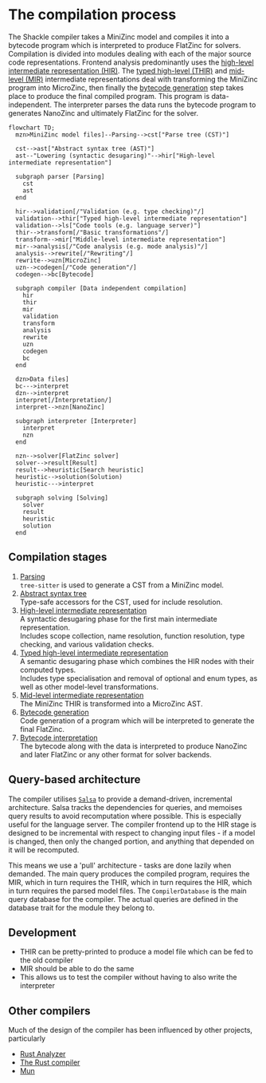 # The compilation process

The Shackle compiler takes a MiniZinc model and compiles it into a bytecode program which is interpreted to produce
FlatZinc for solvers. Compilation is divided into modules dealing with each of the major source code representations.
Frontend analysis predominantly uses the [high-level intermediate representation (HIR)](./compilation/hir/hir.md). The
[typed high-level (THIR)](./compilation/thir/thir.md) and [mid-level (MIR)](./compilation/mir/mir.md) intermediate
representations deal with transforming the MiniZinc program into MicroZinc, then finally the
[bytecode generation](./compilation/bytecode-gen.md) step takes place to produce the final compiled program. This
program is data-independent. The interpreter parses the data runs the bytecode program to generates NanoZinc and
ultimately FlatZinc for the solver.

```mermaid
flowchart TD;
  mzn>MiniZinc model files]--Parsing-->cst["Parse tree (CST)"]

  cst-->ast["Abstract syntax tree (AST)"]
  ast--"Lowering (syntactic desugaring)"-->hir["High-level intermediate representation"]

  subgraph parser [Parsing]
    cst
    ast
  end

  hir-->validation[/"Validation (e.g. type checking)"/]
  validation-->thir["Typed high-level intermediate representation"]
  validation-->ls["Code tools (e.g. language server)"]
  thir-->transform[/"Basic transformations"/]
  transform-->mir["Middle-level intermediate representation"]
  mir-->analysis[/"Code analysis (e.g. mode analysis)"/]
  analysis-->rewrite[/"Rewriting"/]
  rewrite-->uzn[MicroZinc]
  uzn-->codegen[/"Code generation"/]
  codegen-->bc[Bytecode]

  subgraph compiler [Data independent compilation]
    hir
    thir
    mir
    validation
    transform
    analysis
    rewrite
    uzn
    codegen
    bc
  end

  dzn>Data files]
  bc--->interpret
  dzn-->interpret
  interpret[/Interpretation/]
  interpret-->nzn[NanoZinc]

  subgraph interpreter [Interpreter]
    interpret
    nzn
  end

  nzn-->solver[FlatZinc solver]
  solver-->result[Result]
  result-->heuristic[Search heuristic]
  heuristic-->solution(Solution)
  heuristic--->interpret

  subgraph solving [Solving]
    solver
    result
    heuristic
    solution
  end
```

## Compilation stages

1. [Parsing](./compilation/parsing.md)  
   `tree-sitter` is used to generate a CST from a MiniZinc model.
2. [Abstract syntax tree](./compilation/ast.md)  
   Type-safe accessors for the CST, used for include resolution.
3. [High-level intermediate representation](./compilation/hir.md)  
   A syntactic desugaring phase for the first main intermediate representation.  
   Includes scope collection, name resolution, function resolution, type
   checking, and various validation checks.
4. [Typed high-level intermediate representation](./compilation/thir.md)  
   A semantic desugaring phase which combines the HIR nodes with their computed types.  
   Includes type specialisation and removal of optional and enum types, as well as other model-level transformations.
5. [Mid-level intermediate representation](./compilation/mir.md)  
   The MiniZinc THIR is transformed into a MicroZinc AST.
6. [Bytecode generation](./compilation/bytecode-gen.md)  
   Code generation of a program which will be interpreted to generate the final FlatZinc.
7. [Bytecode interpretation](./compilation/interpreter.md)  
   The bytecode along with the data is interpreted to produce NanoZinc and later FlatZinc or any other format for
   solver backends.

## Query-based architecture

The compiler utilises [`Salsa`](https://github.com/salsa-rs/salsa) to provide a demand-driven, incremental architecture.
Salsa tracks the dependencies for queries, and memoises query results to avoid recomputation where possible. This is
especially useful for the language server. The compiler frontend up to the HIR stage is designed to be incremental
with respect to changing input files - if a model is changed, then only the changed portion, and anything that depended
on it will be recomputed.

This means we use a 'pull' architecture - tasks are done lazily when demanded. The main query produces the compiled
program, requires the MIR, which in turn requires the THIR, which in turn requires the HIR, which in turn requires
the parsed model files. The `CompilerDatabase` is the main query database for the compiler. The actual queries are
defined in the database trait for the module they belong to.

## Development

- THIR can be pretty-printed to produce a model file which can be fed to the old compiler
- MIR should be able to do the same
- This allows us to test the compiler without having to also write the interpreter

## Other compilers

Much of the design of the compiler has been influenced by other projects, particularly

- [Rust Analyzer](https://github.com/rust-analyzer/rust-analyzer)
- [The Rust compiler](https://rust-lang.org)
- [Mun](https://github.com/mun-lang/mun)

